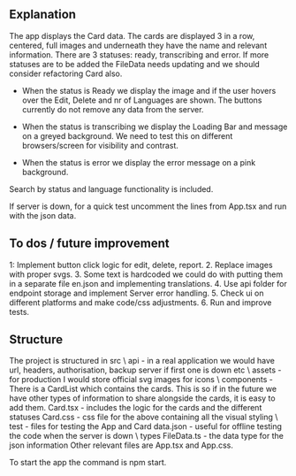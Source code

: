 ## Explanation

The app displays the Card data. The cards are displayed 3 in a row, centered, full images and underneath they have the name and relevant information.
There are 3 statuses: ready, transcribing and error. If more statuses are to be added the FileData needs updating and we should consider refactoring Card also.
- When the status is Ready we display the image and if the  user hovers over the Edit, Delete and nr of Languages are shown.
The buttons currently do not remove any data from the server.

- When the status is transcribing we display the Loading Bar and message on a greyed background. We need to test this on different browsers/screen for visibility and contrast.

- When the status is error we display the error message on a pink background.

Search by status and language functionality is included.

If server is down, for a quick test uncomment the lines from App.tsx and run with the json data.


## To dos / future improvement

1: Implement button click logic for edit, delete, report.
2. Replace images with proper svgs.
3. Some text is hardcoded we could do with putting them in a separate file en.json and implementing translations.
4. Use api folder for endpoint storage and implement Server error handling.
5. Check ui on different platforms and make code/css adjustments.
6. Run and improve tests.

## Structure

The project is structured in src 
\ api - in a real application we would have url, headers, authorisation, backup server if first one is down etc
\ assets - for production I would store official svg images for icons
\ components - There is a CardList which contains the cards. This is so if in the future we have other types of information to share alongside the cards, it is easy to add them.
Card.tsx - includes the logic for the cards and the different statuses
Card.css - css file for the above containing all the visual styling
\ test - files for testing the App and Card
data.json - useful for offline testing the code when the server is down
\ types
FileData.ts - the data type for the json information
Other relevant files are App.tsx and App.css.

To start the app the command is npm start.


